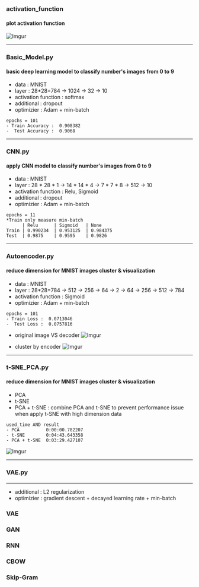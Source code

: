 ### activation_function
#### plot activation function
![Imgur](http://i.imgur.com/qh2ERFy.png)


--- 
### Basic_Model.py
#### basic deep learning model to classify number's images from 0 to 9
- data  : MNIST
- layer : 28*28=784 -> 1024 -> 32 -> 10
- activation function : softmax
- additional : dropout
- optimizier : Adam + min-batch
```
epochs = 101
- Train Accuracy :  0.908382
-  Test Accuracy :  0.9068
```

---
### CNN.py
#### apply CNN model to classify number's images from 0 to 9
- data  : MNIST
- layer : 28 * 28 * 1 -> 14 * 14 * 4 -> 7 * 7 * 8 -> 512 -> 10
- activation function : Relu, Sigmoid
- additional : dropout
- optimizier : Adam + min-batch
```
epochs = 11
*Train only measure min-batch
      | Relu	  | Sigmoid   | None
Train | 0.990234  | 0.953125  | 0.984375
Test  | 0.9875	  | 0.9595    | 0.9826
```

--- 
### Autoencoder.py
#### reduce dimension for MNIST images cluster & visualization
- data  : MNIST
- layer : 28*28=784 -> 512 -> 256 -> 64 -> 2 -> 64 -> 256 -> 512 -> 784
- activation function : Sigmoid
- optimizier : Adam + min-batch
```
epochs = 101
- Train Loss :  0.0713046
-  Test Loss :  0.0757816
```
- original image VS decoder
![Imgur](http://i.imgur.com/sleJQZK.png)

- cluster by encoder
![Imgur](http://i.imgur.com/KQih2JE.png)

---
### t-SNE_PCA.py
#### reduce dimension for MNIST images cluster & visualization
- PCA
- t-SNE
- PCA + t-SNE : combine PCA and t-SNE to prevent performance issue when apply t-SNE with high dimension data
```
used_time AND result
- PCA          0:00:00.782207
- t-SNE        0:04:43.643358
- PCA + t-SNE  0:03:29.427107
```
![Imgur](http://i.imgur.com/4yDlTsF.png)

---
### VAE.py
#### 







---

- additional : L2 regularization
- optimizier : gradient descent + decayed learning rate + min-batch



### VAE
### GAN
### RNN
### CBOW
### Skip-Gram